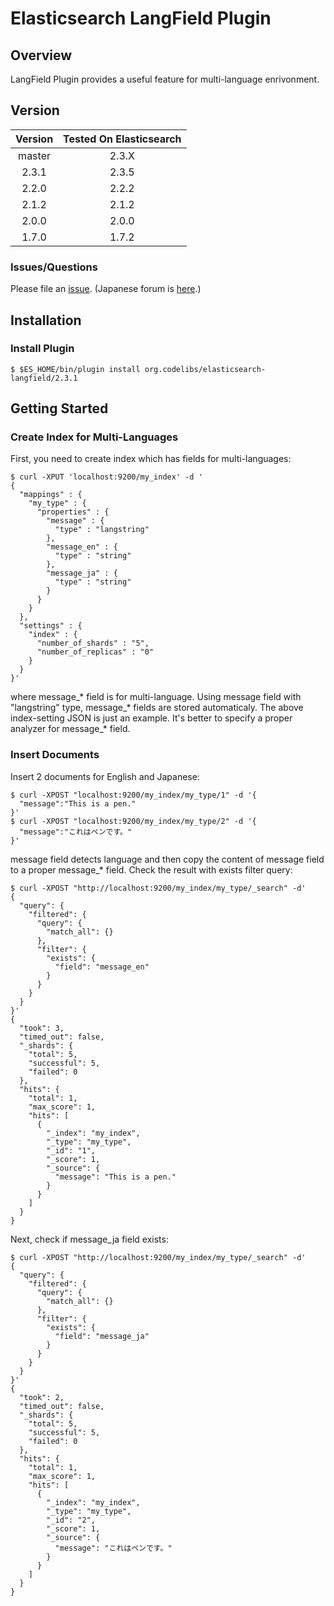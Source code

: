 Elasticsearch LangField Plugin
=======================

## Overview

LangField Plugin provides a useful feature for multi-language enrivonment.

## Version

| Version   | Tested On Elasticsearch |
|:---------:|:-----------------------:|
| master    | 2.3.X                   |
| 2.3.1     | 2.3.5                   |
| 2.2.0     | 2.2.2                   |
| 2.1.2     | 2.1.2                   |
| 2.0.0     | 2.0.0                   |
| 1.7.0     | 1.7.2                   |

### Issues/Questions

Please file an [issue](https://github.com/codelibs/elasticsearch-langfield/issues "issue").
(Japanese forum is [here](https://github.com/codelibs/codelibs-ja-forum "here").)

## Installation

### Install Plugin

    $ $ES_HOME/bin/plugin install org.codelibs/elasticsearch-langfield/2.3.1

## Getting Started

### Create Index for Multi-Languages

First, you need to create index which has fields for multi-languages:

    $ curl -XPUT 'localhost:9200/my_index' -d '
    {
      "mappings" : {
        "my_type" : {
          "properties" : {
            "message" : {
              "type" : "langstring"
            },
            "message_en" : {
              "type" : "string"
            },
            "message_ja" : {
              "type" : "string"
            }
          }
        }
      },
      "settings" : {
        "index" : {
          "number_of_shards" : "5",
          "number_of_replicas" : "0"
        }
      }
    }'

where message\_\* field is for multi-language.
Using message field with "langstring" type, message\_\* fields are stored automaticaly.
The above index-setting JSON is just an example. 
It's better to specify a proper analyzer for message\_\* field.

### Insert Documents

Insert 2 documents for English and Japanese:

    $ curl -XPOST "localhost:9200/my_index/my_type/1" -d '{
      "message":"This is a pen."
    }'
    $ curl -XPOST "localhost:9200/my_index/my_type/2" -d '{
      "message":"これはペンです。"
    }'

message field detects language and then copy the content of message field to a proper message\_\* field.
Check the result with exists filter query:

    $ curl -XPOST "http://localhost:9200/my_index/my_type/_search" -d'
    {
      "query": {
        "filtered": {
          "query": {
            "match_all": {}
          },
          "filter": {
            "exists": {
              "field": "message_en"
            }
          }
        }
      }
    }'
    {
      "took": 3,
      "timed_out": false,
      "_shards": {
        "total": 5,
        "successful": 5,
        "failed": 0
      },
      "hits": {
        "total": 1,
        "max_score": 1,
        "hits": [
          {
            "_index": "my_index",
            "_type": "my_type",
            "_id": "1",
            "_score": 1,
            "_source": {
              "message": "This is a pen."
            }
          }
        ]
      }
    }

Next, check if message_ja field exists:

    $ curl -XPOST "http://localhost:9200/my_index/my_type/_search" -d'
    {
      "query": {
        "filtered": {
          "query": {
            "match_all": {}
          },
          "filter": {
            "exists": {
              "field": "message_ja"
            }
          }
        }
      }
    }'
    {
      "took": 2,
      "timed_out": false,
      "_shards": {
        "total": 5,
        "successful": 5,
        "failed": 0
      },
      "hits": {
        "total": 1,
        "max_score": 1,
        "hits": [
          {
            "_index": "my_index",
            "_type": "my_type",
            "_id": "2",
            "_score": 1,
            "_source": {
              "message": "これはペンです。"
            }
          }
        ]
      }
    }
